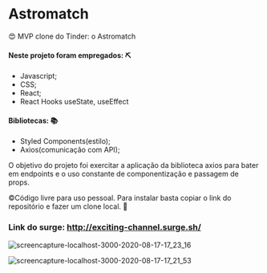 # Astromatch 
😍 MVP clone do Tinder: o Astromatch 

#### Neste projeto foram empregados: ⛏
- Javascript;
- CSS;
- React;
- React Hooks useState, useEffect

#### Bibliotecas: 📚
- Styled Components(estilo);
- Axios(comunicação com API);

O objetivo do projeto foi exercitar a aplicação da biblioteca axios para bater em endpoints e o uso constante de componentização e passagem de props. 

&copy;Código livre para uso pessoal. Para instalar basta copiar o link do repositório e fazer um clone local. 🎁

### Link do surge: http://exciting-channel.surge.sh/

![screencapture-localhost-3000-2020-08-17-17_23_16](https://user-images.githubusercontent.com/65511670/90441221-f6563e80-e0ae-11ea-936e-86ef27498f10.png)

![screencapture-localhost-3000-2020-08-17-17_21_53](https://user-images.githubusercontent.com/65511670/90441225-f8200200-e0ae-11ea-968e-eae8b6e7b97f.png)

